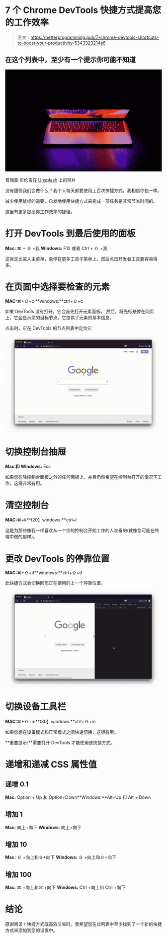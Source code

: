 # 7 个 Chrome DevTools 快捷方式提高您的工作效率

> 原文：<https://betterprogramming.pub/7-chrome-devtools-shortcuts-to-boost-your-productivity-5343323214a6>

## 在这个列表中，至少有一个提示你可能不知道

![](img/03562afce899e8f455161854cb8cbb8c.png)

普瑞亚·贝伦吉在 [Unsplash](https://unsplash.com?utm_source=medium&utm_medium=referral) 上的照片

没有捷径我们会做什么？我个人每天都要使用上百次快捷方式，我相信你也一样。

减少使用鼠标的需要，自发地使用快捷方式来完成一项任务是非常节省时间的。

这里有更多提高你工作效率的捷径。

# 打开 DevTools 到最后使用的面板

**Mac:** ⌘ + ⇧ +我 **Windows:** F12 或者 Ctrl + ⇧ +我

这肯定比进入主菜单，悬停在更多工具子菜单上，然后点击开发者工具要容易得多。

# 在页面中选择要检查的元素

**MAC:**⌘+⇧+c **windows:**ctrl+⇧+c

如果 DevTools 没有打开，它会首先打开元素面板。
然后，将光标悬停在网页上，它会显示您的目标节点。它提供了元素的基本信息。

点击时，它在 DevTools 的节点列表中定位它

![](img/45496310a33ccfc2e74ebca9441d5081.png)

# 切换控制台抽屉

**Mac 和 Windows:** Esc

如果您在除控制台面板之外的任何面板上，并且仍然希望在控制台打开的情况下工作，这将非常有用。

# 清空控制台

**MAC:**⌘+k**t20】windows:**ctrl+l

这是为那些像我一样喜欢从一个空的控制台开始工作的人准备的(就像您可能在终端中做的那样)。

# 更改 DevTools 的停靠位置

**MAC:**⌘+⇧+d**windows:**ctrl+⇧+d

此快捷方式会切换回您正在使用的上一个停靠位置。

![](img/fcf1f2ebc7e5c8bf365506210813de75.png)

# 切换设备工具栏

**MAC:**⌘+⇧+m**t30】windows:**ctrl+⇧+m

如果您想在设备模式和正常模式之间快速切换，这很有用。

**重要提示:**需要打开 DevTools 才能使用该快捷方式。

# 递增和递减 CSS 属性值

## 递增 0.1

**Mac:** Option + Up 和 Option+Down**Windows:**Alt+Up 和 Alt + Down

## 增加 1

**Mac:** 向上+向下 **Windows:** 向上+向下

## 增加 10

**Mac:** ⇧ +向上和⇧+向下 **Windows:** ⇧ +向上和⇧+向下

## 增加 100

**Mac:** ⌘ +向上和⌘ +向下 **Windows:** Ctrl +向上和 Ctrl +向下

# 结论

感谢阅读！快捷方式既高效又省时。我希望您在此列表中至少找到了一个新的快捷方式来添加到您的设置中。